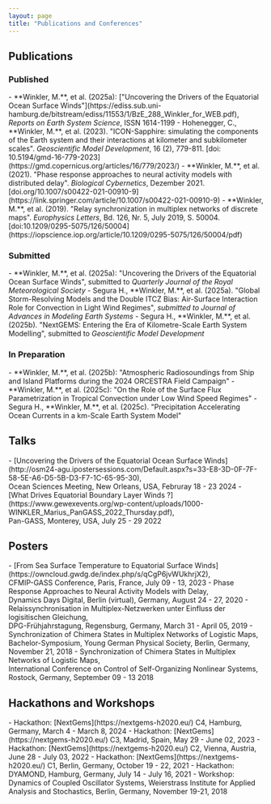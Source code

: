 ```yaml
---
layout: page
title: "Publications and Conferences"
---
```

<h2>Publications</h2>

<h3>Published</h3>
- **Winkler, M.**, et al. (2025a): ["Uncovering the Drivers of the Equatorial Ocean Surface Winds"](https://ediss.sub.uni-hamburg.de/bitstream/ediss/11553/1/BzE_288_Winkler_for_WEB.pdf), <i>Reports on Earth System Science</i>, ISSN 1614-1199
- Hohenegger, C., **Winkler, M.**, et al. (2023). "ICON-Sapphire: simulating the components of the Earth system and their interactions at kilometer and subkilometer scales". <i>Geoscientific Model Development</i>, 16 (2), 779-811. [doi: 10.5194/gmd-16-779-2023](https://gmd.copernicus.org/articles/16/779/2023/)
- **Winkler, M.**, et al. (2021). "Phase response approaches to neural activity models with distributed delay". <i>Biological Cybernetics</i>, Dezember 2021. [doi.org/10.1007/s00422-021-00910-9](https://link.springer.com/article/10.1007/s00422-021-00910-9)
- **Winkler, M.**, et al. (2019). "Relay synchronization in multiplex networks of discrete maps". <i>Europhysics Letters</i>, Bd. 126, Nr. 5, July 2019, S. 50004. [doi:10.1209/0295-5075/126/50004](https://iopscience.iop.org/article/10.1209/0295-5075/126/50004/pdf)

<h3>Submitted</h3>
- **Winkler, M.**, et al. (2025a): "Uncovering the Drivers of the Equatorial Ocean Surface Winds", submitted to <i>Quarterly Journal of the Royal Meteorological Society</i>
- Segura H., **Winkler, M.**, et al. (2025a). "Global Storm-Resolving Models and the Double ITCZ Bias: Air-Surface Interaction Role for Convection in Light Wind Regimes", <i>submitted to Journal of Advances in Modeling Earth Systems</i>
- Segura H., **Winkler, M.**, et al. (2025b). "NextGEMS: Entering the Era of Kilometre-Scale Earth System Modelling", submitted to <i>Geoscientific Model Development</i>

<h3>In Preparation</h3>
- **Winkler, M.**, et al. (2025b): "Atmospheric Radiosoundings from Ship and Island Platforms during the 2024 ORCESTRA Field Campaign"
- **Winkler, M.**, et al. (2025c): "On the Role of the Surface Flux Parametrization in Tropical Convection under Low Wind Speed Regimes"
- Segura H., **Winkler, M.**, et al. (2025c). "Precipitation Accelerating Ocean Currents in a km-Scale Earth System Model"

<h2>Talks</h2>
- [Uncovering the Drivers of the Equatorial Ocean Surface Winds](http://osm24-agu.ipostersessions.com/Default.aspx?s=33-E8-3D-0F-7F-58-5E-A6-D5-5B-D3-F7-1C-65-95-30),<br>
Ocean Sciences Meeting, New Orleans, USA, Februray 18 - 23 2024
- [What Drives Equatorial Boundary Layer Winds ?](https://www.gewexevents.org/wp-content/uploads/1000-WINKLER_Marius_PanGASS_2022_Thursday.pdf),<br>
Pan-GASS, Monterey, USA, July 25 - 29 2022

<h2>Posters</h2>
- [From Sea Surface Temperature to Equatorial Surface Winds](https://owncloud.gwdg.de/index.php/s/qCgP6jvWUkhrjX2),<br>
CFMIP-GASS Conference, Paris, France, July 09 - 13, 2023
- Phase Response Approaches to Neural Activity Models with Delay,<br>
Dynamics Days Digital, Berlin (virtual), Germany, August 24 - 27, 2020
- Relaissynchronisation in Multiplex-Netzwerken unter Einfluss der logisitischen Gleichung,<br>
DPG-Frühjahrstagung, Regensburg, Germany, March 31 - April 05, 2019
- Synchronization of Chimera States in Multiplex Networks of Logistic Maps,<br>
Bachelor-Symposium, Young German Physical Society, Berlin, Germany, November 21, 2018
- Synchronization of Chimera States in Multiplex Networks of Logistic Maps,<br>
International Conference on Control of Self-Organizing Nonlinear Systems, Rostock, Germany, September 09 - 13 2018

<h2>Hackathons and Workshops</h2>
- Hackathon: [NextGems](https://nextgems-h2020.eu/) C4, Hamburg, Germany, March 4 - March 8, 2024
- Hackathon: [NextGems](https://nextgems-h2020.eu/) C3, Madrid, Spain, May 29 - June 02, 2023
- Hackathon: [NextGems](https://nextgems-h2020.eu/) C2, Vienna, Austria, June 28 - July 03, 2022
- Hackathon: [NextGems](https://nextgems-h2020.eu/) C1, Berlin, Germany, October 19 - 22, 2021
- Hackathon: DYAMOND, Hamburg, Germany, July 14 - July 16, 2021
- Workshop: Dynamics of Coupled Oscillator Systems, Weierstrass Institute for Applied Analysis and Stochastics, Berlin, Germany, November 19-21, 2018


